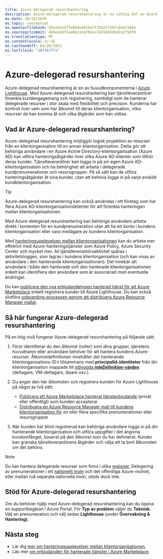 ```yaml
---
title: Azure-delegerad resurshantering
description: Azure-delegerad resurshantering är en viktig del av Azure Lighthouse, så att tjänstleverantörer kan hantera delegerade resurser i stor skala med flexibilitet och precision.
ms.date: 10/19/2020
ms.topic: conceptual
ms.openlocfilehash: 93a3de257fe88de4915eff3582ff38fc03ef380e
ms.sourcegitcommit: 4b0e424f5aa8a11daf0eec32456854542a2f5df0
ms.translationtype: MT
ms.contentlocale: sv-SE
ms.lasthandoff: 04/20/2021
ms.locfileid: "107767771"
---
```

# <a name="azure-delegated-resource-management"></a>Azure-delegerad resurshantering

Azure-delegerad resurshantering är en av huvudkomponenterna i [Azure Lighthouse](../overview.md). Med Azure-delegerad resurshantering kan tjänstleverantörer förenkla kundengagemang och registrering, samtidigt som de hanterar delegerade resurser i stor skala med flexibilitet och precision. Kunderna har kontroll över vem som har åtkomst till deras klientorganisation, vilka resurser de kan komma åt och vilka åtgärder som kan vidtas.

## <a name="what-is-azure-delegated-resource-management"></a>Vad är Azure-delegerad resurshantering?

Azure-delegerad resurshantering möjliggör logisk projektion av resurser från en klientorganisation till en annan klientorganisation. Detta gör att behöriga användare i en Azure Active Directory-klientorganisation (Azure AD) kan utföra hanteringsåtgärder över olika Azure AD-klienter som tillhör deras kunder. Tjänstleverantörer kan logga in på sin egen Azure AD-klientorganisation och ha behörighet att arbeta i delegerade kundprenumerationer och resursgrupper. På så sätt kan de utföra hanteringsåtgärder åt sina kunder, utan att behöva logga in på varje enskild kundklientorganisation.

> [!TIP]
> Azure-delegerad resurshantering kan också användas i ett företag som har flera Azure AD-klientorganisationsklienter för att förenkla hanteringen mellan klientorganisationen. [](enterprise.md)

Med Azure-delegerad resurshantering kan behöriga användare arbeta direkt i kontexten för en kundprenumeration utan att ha ett konto i kundens klientorganisation eller vara medägare av kundens klientorganisation.

Med [hanteringsupplevelsen mellan klientorganisationen](cross-tenant-management-experience.md) kan du arbeta mer effektivt med Azure-hanteringstjänster som Azure Policy, Azure Security Center och mycket mer. All tjänstleverantörsaktivitet spåras i aktivitetsloggen, som lagras i kundens klientorganisation (och kan visas av användare i den hanterande klientorganisationen). Det innebär att användare i både den hanterade och den hanterade klientorganisationen enkelt kan identifiera den användare som är associerad med eventuella ändringar.

Du kan [publicera den nya erbjudandetypen hanterad tjänst för att Azure Marketplace](../how-to/publish-managed-services-offers.md) enkelt registrera kunder till Azure Lighthouse. Du kan också slutföra [onboarding-processen genom att distribuera Azure Resource Manager mallar](../how-to/onboard-customer.md).

## <a name="how-azure-delegated-resource-management-works"></a>Så här fungerar Azure-delegerad resurshantering

På en hög nivå fungerar Azure-delegerad resurshantering på följande sätt:

1. Först identifierar du den åtkomst (roller) som dina grupper, tjänstens huvudnamn eller användare behöver för att hantera kundens Azure-resurser. Åtkomstdefinitionen innehåller det hanterande klientorganisations-ID:t tillsammans med **principalId-identiteter** från din klientorganisation mappade till [inbyggda **roleDefinition-värden**](../../role-based-access-control/built-in-roles.md) (deltagare, VM-deltagare, läsare osv.).
2. Du anger den här åtkomsten och registrera kunden för Azure Lighthouse på något av två sätt:
   - [Publicera ett Azure Marketplace hanterat tjänsterbjudande](../how-to/publish-managed-services-offers.md) (privat eller offentligt) som kunden accepterar
   - [Distribuera en Azure Resource Manager mall till kundens klientorganisation för](../how-to/onboard-customer.md) en eller flera specifika prenumerationer eller resursgrupper

3. När kunden har blivit registrerad kan behöriga användare logga in på din hanterande klientorganisation och utföra uppgifter i det angivna kundomfånget, baserat på den åtkomst som du har definierat. Kunder kan granska tjänstleverantörens åtgärder och välja att ta bort åtkomsten om det behövs.

> [!NOTE]
> Du kan hantera delegerade resurser som finns i olika [regioner.](../../availability-zones/az-overview.md#regions) Delegering av prenumerationer i ett [nationellt moln](../../active-directory/develop/authentication-national-cloud.md) och det offentliga Azure-molnet, eller mellan två separata nationella moln, stöds dock inte.

## <a name="support-for-azure-delegated-resource-management"></a>Stöd för Azure-delegerad resurshantering

Om du behöver hjälp med Azure-delegerad resurshantering kan du öppna en supportbegäran i Azure Portal. För **Typ av problem** väljer du **Teknisk.** Välj en prenumeration och välj sedan **Lighthouse** (under **Övervakning & Hantering).**

## <a name="next-steps"></a>Nästa steg

- Lär dig [mer om hanteringsupplevelser mellan klientorganisationen.](cross-tenant-management-experience.md)
- Läs mer [om erbjudanden för hanterade tjänster i Azure Marketplace](managed-services-offers.md).

